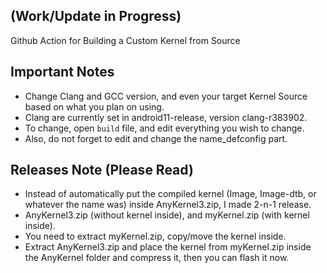 ## (Work/Update in Progress)
Github Action for Building a Custom Kernel from Source

## Important Notes
- Change Clang and GCC version, and even your target Kernel Source based on what you plan on using.
- Clang are currently set in android11-release, version clang-r383902.
- To change, open `build` file, and edit everything you wish to change.
- Also, do not forget to edit and change the name_defconfig part.

## Releases Note (Please Read)
- Instead of automatically put the compiled kernel (Image, Image-dtb, or whatever the name was) inside AnyKernel3.zip, I made 2-n-1 release.
- AnyKernel3.zip (without kernel inside), and myKernel.zip (with kernel inside).
- You need to extract myKernel.zip, copy/move the kernel inside.
- Extract AnyKernel3.zip and place the kernel from myKernel.zip inside the AnyKernel folder and compress it, then you can flash it now.
